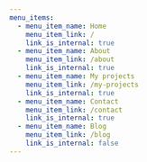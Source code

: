 ```yaml
---
menu_items:
  - menu_item_name: Home
    menu_item_link: /
    link_is_internal: true
  - menu_item_name: About
    menu_item_link: /about
    link_is_internal: true
  - menu_item_name: My projects
    menu_item_link: /my-projects
    link_is_internal: true
  - menu_item_name: Contact
    menu_item_link: /contact
    link_is_internal: true
  - menu_item_name: Blog
    menu_item_link: /blog
    link_is_internal: false
---
```


